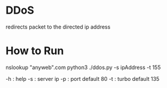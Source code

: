 # DDoS
redirects packet to the directed ip address

# How to Run
nslookup "anyweb".com
python3 ./ddos.py -s ipAddress -t 155

-h : help
-s : server ip
-p : port default 80
-t : turbo default 135

